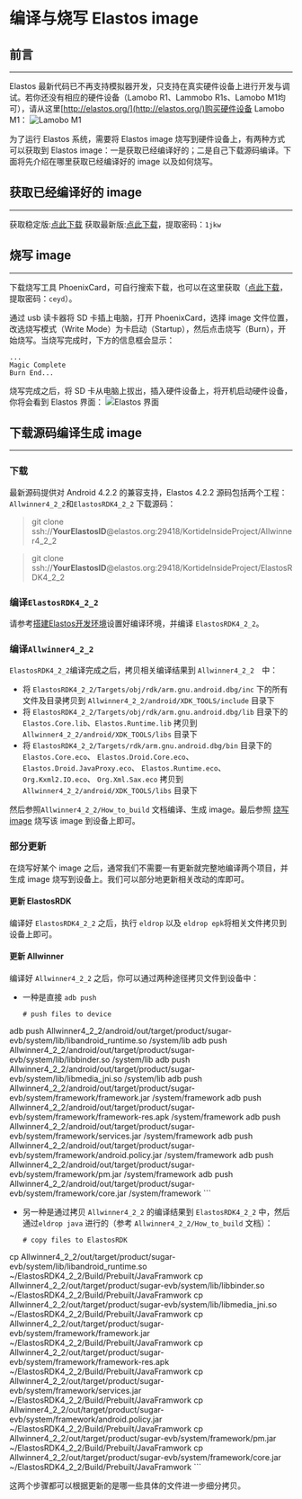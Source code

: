 # 编译与烧写 Elastos image

## 前言
---
Elastos 最新代码已不再支持模拟器开发，只支持在真实硬件设备上进行开发与调试。若你还没有相应的硬件设备（Lamobo R1、Lammobo R1s、Lamobo M1均可），请从这里[http://elastos.org/](http://elastos.org/)购买硬件设备 Lamobo M1：
![Lamobo M1](http://elastos.org/elorg_common/img/elastos/m1.png)

为了运行 Elastos 系统，需要将 Elastos image 烧写到硬件设备上，有两种方式可以获取到 Elastos image：一是获取已经编译好的；二是自己下载源码编译。下面将先介绍在哪里获取已经编译好的 image 以及如何烧写。

## 获取已经编译好的 image
---
获取稳定版:[点此下载](http://elastos.org/home/#/get)
获取最新版:[点此下载](http://pan.baidu.com/s/1eQIUU58)，提取密码：<code>1jkw</code>

<span id="burningimage"></span>
## 烧写 image
---
下载烧写工具 PhoenixCard，可自行搜索下载，也可以在这里获取（[点此下载](http://pan.baidu.com/s/1kTquBX1)，提取密码：<code>ceyd</code>）。

通过 usb 读卡器将 SD 卡插上电脑，打开 PhoenixCard，选择 image 文件位置，改选烧写模式（Write Mode）为卡启动（Startup），然后点击烧写（Burn），开始烧写。当烧写完成时，下方的信息框会显示：
```
...
Magic Complete
Burn End...
```

烧写完成之后，将 SD 卡从电脑上拔出，插入硬件设备上，将开机启动硬件设备，你将会看到 Elastos 界面：
![ Elastos 界面](http://elastos.org/elorg_common/img/elastos/start.png)


## 下载源码编译生成 image
---

### 下载
最新源码提供对 Android 4.2.2 的兼容支持，Elastos 4.2.2 源码包括两个工程：<code>Allwinner4_2_2</code>和<code>ElastosRDK4_2_2</code>
下载源码：
> git clone ssh://**YourElastosID**@elastos.org:29418/KortideInsideProject/Allwinner4_2_2

> git clone ssh://**YourElastosID**@elastos.org:29418/KortideInsideProject/ElastosRDK4_2_2

### 编译<code>ElastosRDK4_2_2</code>
请参考[搭建Elastos开发环境](https://github.com/luozhaohui/reading/blob/master/elastos/beginelastos.md#%E6%90%AD%E5%BB%BAelastos%E5%BC%80%E5%8F%91%E7%8E%AF%E5%A2%83)设置好编译环境，并编译 <code>ElastosRDK4_2_2</code>。

### 编译<code>Allwinner4_2_2</code>
<code>ElastosRDK4_2_2</code>编译完成之后，拷贝相关编译结果到 <code>Allwinner4_2_2</code>　中：

* 将 <code>ElastosRDK4_2_2/Targets/obj/rdk/arm.gnu.android.dbg/inc</code> 下的所有文件及目录拷贝到 <code>Allwinner4_2_2/android/XDK_TOOLS/include</code> 目录下
* 将 <code>ElastosRDK4_2_2/Targets/obj/rdk/arm.gnu.android.dbg/lib</code> 目录下的 <code>Elastos.Core.lib</code>、<code>Elastos.Runtime.lib</code> 拷贝到 <code>Allwinner4_2_2/android/XDK_TOOLS/libs</code> 目录下
* 将 <code>ElastosRDK4_2_2/Targets/rdk/arm.gnu.android.dbg/bin</code> 目录下的 <code>Elastos.Core.eco</code>、 <code>Elastos.Droid.Core.eco</code>、 <code>Elastos.Droid.JavaProxy.eco</code>、 <code>Elastos.Runtime.eco</code>、 <code>Org.Kxml2.IO.eco</code>、 <code>Org.Xml.Sax.eco</code> 拷贝到 <code>Allwinner4_2_2/android/XDK_TOOLS/libs</code> 目录下

然后参照<code>Allwinner4_2_2/How_to_build</code> 文档编译、生成 image。最后参照 [烧写 image](#burningimage) 烧写该 image 到设备上即可。

### 部分更新
在烧写好某个 image 之后，通常我们不需要一有更新就完整地编译两个项目，并生成 image 烧写到设备上。我们可以部分地更新相关改动的库即可。

#### 更新 ElastosRDK
编译好 <code>ElastosRDK4_2_2</code> 之后，执行 <code>eldrop</code> 以及 <code>eldrop epk</code>将相关文件拷贝到设备上即可。

#### 更新 Allwinner
编译好 <code>Allwinner4_2_2</code> 之后，你可以通过两种途径拷贝文件到设备中：

* 一种是直接 <code>adb push</code>
    ``` shell
    # push files to device
adb push Allwinner4_2_2/android/out/target/product/sugar-evb/system/lib/libandroid_runtime.so /system/lib
adb push Allwinner4_2_2/android/out/target/product/sugar-evb/system/lib/libbinder.so /system/lib
adb push Allwinner4_2_2/android/out/target/product/sugar-evb/system/lib/libmedia_jni.so /system/lib
adb push Allwinner4_2_2/android/out/target/product/sugar-evb/system/framework/framework.jar /system/framework
adb push Allwinner4_2_2/android/out/target/product/sugar-evb/system/framework/framework-res.apk /system/framework
adb push Allwinner4_2_2/android/out/target/product/sugar-evb/system/framework/services.jar /system/framework
adb push Allwinner4_2_2/android/out/target/product/sugar-evb/system/framework/android.policy.jar /system/framework
adb push Allwinner4_2_2/android/out/target/product/sugar-evb/system/framework/pm.jar /system/framework
adb push Allwinner4_2_2/android/out/target/product/sugar-evb/system/framework/core.jar /system/framework
    ```

* 另一种是通过拷贝 <code>Allwinner4_2_2</code> 的编译结果到 <code>ElastosRDK4_2_2</code> 中，然后通过<code>eldrop java</code> 进行的（参考 <code>Allwinner4_2_2/How_to_build</code> 文档）：
    ``` shell
    # copy files to ElastosRDK
cp Allwinner4_2_2/out/target/product/sugar-evb/system/lib/libandroid_runtime.so ~/ElastosRDK4_2_2/Build/Prebuilt/JavaFramwork
cp Allwinner4_2_2/out/target/product/sugar-evb/system/lib/libbinder.so ~/ElastosRDK4_2_2/Build/Prebuilt/JavaFramwork
cp Allwinner4_2_2/out/target/product/sugar-evb/system/lib/libmedia_jni.so ~/ElastosRDK4_2_2/Build/Prebuilt/JavaFramwork
cp Allwinner4_2_2/out/target/product/sugar-evb/system/framework/framework.jar ~/ElastosRDK4_2_2/Build/Prebuilt/JavaFramwork
cp Allwinner4_2_2/out/target/product/sugar-evb/system/framework/framework-res.apk ~/ElastosRDK4_2_2/Build/Prebuilt/JavaFramwork
cp Allwinner4_2_2/out/target/product/sugar-evb/system/framework/services.jar ~/ElastosRDK4_2_2/Build/Prebuilt/JavaFramwork
cp Allwinner4_2_2/out/target/product/sugar-evb/system/framework/android.policy.jar ~/ElastosRDK4_2_2/Build/Prebuilt/JavaFramwork
cp Allwinner4_2_2/out/target/product/sugar-evb/system/framework/pm.jar ~/ElastosRDK4_2_2/Build/Prebuilt/JavaFramwork
cp Allwinner4_2_2/out/target/product/sugar-evb/system/framework/core.jar ~/ElastosRDK4_2_2/Build/Prebuilt/JavaFramwork
    ```

这两个步骤都可以根据更新的是哪一些具体的文件进一步细分拷贝。
